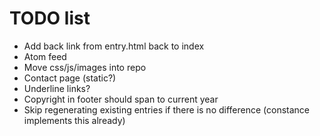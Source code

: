 TODO list
=========

* Add back link from entry.html back to index
* Atom feed
* Move css/js/images into repo
* Contact page (static?)
* Underline links?
* Copyright in footer should span to current year
* Skip regenerating existing entries if there is no difference (constance implements this already)
